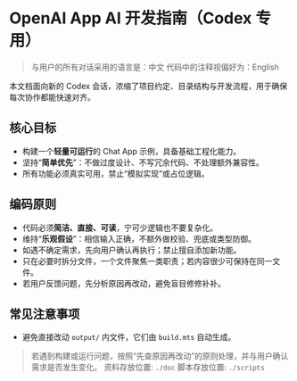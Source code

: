 # OpenAI App AI 开发指南（Codex 专用）

> 与用户的所有对话采用的语言是：中文
> 代码中的注释视偏好为：English

本文档面向新的 Codex 会话，浓缩了项目约定、目录结构与开发流程，用于确保每次协作都能快速对齐。

## 核心目标

- 构建一个**轻量可运行**的 Chat App 示例，具备基础工程化能力。
- 坚持“**简单优先**”：不做过度设计、不写冗余代码、不处理额外兼容性。
- 所有功能必须真实可用，禁止“模拟实现”或占位逻辑。

## 编码原则

- 代码必须**简洁、直接、可读**，宁可少逻辑也不要复杂化。
- 维持“**乐观假设**”：相信输入正确，不额外做校验、兜底或类型防御。
- 如遇不确定需求，先向用户确认再执行；禁止擅自添加新功能。
- 只在必要时拆分文件，一个文件聚焦一类职责；若内容很少可保持在同一文件。
- 若用户反馈问题，先分析原因再改动，避免盲目修修补补。

## 常见注意事项

- 避免直接改动 `output/` 内文件，它们由 `build.mts` 自动生成。

> 若遇到构建或运行问题，按照“先查原因再改动”的原则处理，并与用户确认需求是否发生变化。
> 资料存放位置: `./doc`
> 脚本存放位置: `./scripts`
